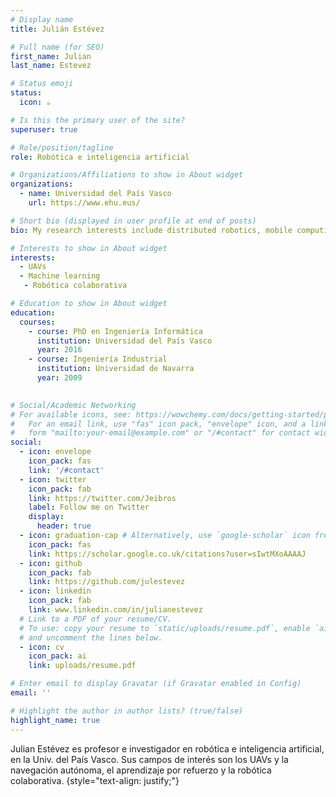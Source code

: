 ```yaml
---
# Display name
title: Julián Estévez

# Full name (for SEO)
first_name: Julian
last_name: Estevez

# Status emoji
status:
  icon: ☕️

# Is this the primary user of the site?
superuser: true

# Role/position/tagline
role: Robótica e inteligencia artificial

# Organizations/Affiliations to show in About widget
organizations:
  - name: Universidad del País Vasco
    url: https://www.ehu.eus/

# Short bio (displayed in user profile at end of posts)
bio: My research interests include distributed robotics, mobile computing and programmable matter.

# Interests to show in About widget
interests:
  - UAVs 
  - Machine learning
   - Robótica colaborativa

# Education to show in About widget
education:
  courses:
    - course: PhD en Ingeniería Informática
      institution: Universidad del País Vasco
      year: 2016
    - course: Ingeniería Industrial
      institution: Universidad de Navarra
      year: 2009
    

# Social/Academic Networking
# For available icons, see: https://wowchemy.com/docs/getting-started/page-builder/#icons
#   For an email link, use "fas" icon pack, "envelope" icon, and a link in the
#   form "mailto:your-email@example.com" or "/#contact" for contact widget.
social:
  - icon: envelope
    icon_pack: fas
    link: '/#contact'
  - icon: twitter
    icon_pack: fab
    link: https://twitter.com/Jeibros
    label: Follow me on Twitter
    display:
      header: true
  - icon: graduation-cap # Alternatively, use `google-scholar` icon from `ai` icon pack
    icon_pack: fas
    link: https://scholar.google.co.uk/citations?user=sIwtMXoAAAAJ
  - icon: github
    icon_pack: fab
    link: https://github.com/julestevez
  - icon: linkedin
    icon_pack: fab
    link: www.linkedin.com/in/julianestevez
  # Link to a PDF of your resume/CV.
  # To use: copy your resume to `static/uploads/resume.pdf`, enable `ai` icons in `params.yaml`,
  # and uncomment the lines below.
  - icon: cv
    icon_pack: ai
    link: uploads/resume.pdf

# Enter email to display Gravatar (if Gravatar enabled in Config)
email: ''

# Highlight the author in author lists? (true/false)
highlight_name: true
---
```


Julian Estévez es profesor e investigador en robótica e inteligencia artificial, en la Univ. del País Vasco. Sus campos de interés son los UAVs y la navegación autónoma, el aprendizaje por refuerzo y la robótica colaborativa.
{style="text-align: justify;"}
